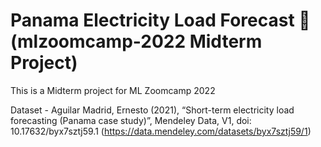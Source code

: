 # Panama Electricity Load Forecast 🤖 (mlzoomcamp-2022 Midterm Project)

This is a Midterm project for ML Zoomcamp 2022

Dataset - Aguilar Madrid, Ernesto (2021), “Short-term electricity load forecasting (Panama case study)”, Mendeley Data, V1, doi: 10.17632/byx7sztj59.1
(https://data.mendeley.com/datasets/byx7sztj59/1)

